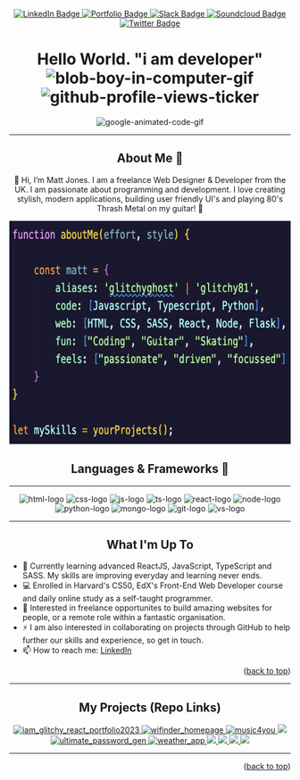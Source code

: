 <!-- Custom profile -->

<!-- Readme top-->
<a name="readme-top"></a>

<!-- badges -->
<div id="badges" align="center">
 <a href="https://www.linkedin.com/in/matt-jones-zx81/">
  <img src="https://img.shields.io/badge/LinkedIn-blue?style=for-the-badge&logo=linkedin&logoColor=white" alt="LinkedIn Badge"/>
 </a>
 <a href="https://matt-jones-developer.github.io/i_am_glitchy_react_tailwind_portfolio/">
  <img src="https://img.shields.io/badge/top%20repos-portfolio-brightgreen?style=for-the-badge&logo=Portfolio&logoColor=white" alt="Portfolio Badge"/>
 </a>
 <a href="https://join.slack.com/t/teamcode20/shared_invite/zt-1qnn7btg7-Jdmmun1U8GVM_whdUVFZhw">
  <img src="https://img.shields.io/badge/slack-group-yellow?style=for-the-badge&logo=slack&logoColor=white" alt="Slack Badge"/>
 </a>
 <a href="https://soundcloud.com/sampledat/sets/glitchys-dancehall-in-the-fine?si=ee679385a84c4479b4219273c70a548c&utm_source=clipboard&utm_medium=text&utm_campaign=social_sharing">
  <img src="https://img.shields.io/badge/soundcloud-music-orange?style=for-the-badge&logo=soundcloud&logoColor=white" alt="Soundcloud Badge"/>
 </a>
 <a href="https://twitter.com/glitchy81_dev">
  <img src="https://img.shields.io/badge/Twitter-blue?style=for-the-badge&logo=twitter&logoColor=white" alt="Twitter Badge"/>
 </a>
</div>

<!-- Profile header -->

<!-- welcome message -->
<div id="welcome" align="center">
 <h1>Hello World. "i am developer" 
 <img src="https://media.giphy.com/media/H8FP5CniGPbB4zFnRR/giphy.gif" width="100" height="100" alt="blob-boy-in-computer-gif">
 <img src="https://komarev.com/ghpvc/?username=matt-jones-developer&style=flat-square&color=blue" alt="github-profile-views-ticker">
 </h1>
</div>

<!-- animated gif -->
 
<div id="header" align="center">
 <img src="https://media.giphy.com/media/HwBlFQZFcAoUcPHZdX/giphy.gif" alt="google-animated-code-gif">
</div>

---

<!-- about me  -->

<h2 align="center">About Me 👻</h2>
<!-- syntax image /about -->
<p align="center">
👋 Hi, I’m Matt Jones. I am a freelance Web Designer & Developer from the UK. I am passionate about programming and development. I love creating stylish, modern applications, building user friendly UI's and playing 80's Thrash Metal on my guitar! 🎸
</p>

<div align="center">
<img src="assets/images/syntax_intro.png" width="800" height="400">
</div>

<h2 align="center">Languages & Frameworks 👀</h2>

---

<div id="about-code" align="center">
 <img src="https://user-images.githubusercontent.com/116958213/211398959-60d258d0-fae2-43d7-b850-7023d86a71c7.svg" width="11%" alt="html-logo"></img> 
 <img src="https://user-images.githubusercontent.com/116958213/211398994-999f884e-177a-4a4d-a087-38fb389dbe5d.svg" width="11%" alt="css-logo"></img> 
 <img src="https://user-images.githubusercontent.com/116958213/211399024-b3827a75-34c7-4425-a703-13ef5e3bc881.svg" width="11%" alt="js-logo"></img>
 <img src="https://user-images.githubusercontent.com/116958213/211425795-705c7d81-ddb0-4962-8dbc-94e33bdb2443.png" width="13%" alt="ts-logo"></img> 
 <img src="https://user-images.githubusercontent.com/116958213/211400330-53108be5-d7ee-47b9-8601-baec78152432.png" width="11%" alt="react-logo"></img> 
 <img src="https://user-images.githubusercontent.com/116958213/211401548-d16990b7-a8b0-46fa-b3d4-1f32f4704865.png" width="10%" alt="node-logo"></img>
 <img src="https://user-images.githubusercontent.com/116958213/211399081-e1e3db2e-9613-448c-8dbb-585670deeb1d.png" width="11%" alt="python-logo"></img>
 <img src="https://user-images.githubusercontent.com/116958213/211399784-986b9c62-a71d-4561-bac3-e4c9c0009cd5.png" width="12%" alt="mongo-logo"></img> 
 <img src="https://user-images.githubusercontent.com/116958213/211399041-ea73b82f-3d90-45e3-a608-5cd0c5e3d14d.svg" width="12%" alt="git-logo"**></img> 
 <img src="https://user-images.githubusercontent.com/116958213/211399929-62ab26fe-d6fe-43f1-812e-4f28e23ea6f1.png" width="12%" alt="vs-logo"></img>
</div>

---

<h2 align="center">What I'm Up To</h2>

<div id="about-text" align="left" padding="2rem">
<ul>
 <li>
  🌱 Currently learning advanced ReactJS, JavaScript, TypeScript and SASS.  My skills are improving everyday and learning never ends.
 </li>
 <li>
  💻 Enrolled in Harvard's CS50, EdX's Front-End Web Developer course and daily online study as a self-taught programmer.
 </li>
  <li>
  💞 Interested in freelance opportunites to build amazing websites for people, or a remote role within a fantastic organisation.
 </li>
  <li>
  ⚡ I am also interested in collaborating on projects through GitHub to help further our skills and experience, so get in touch.
 </li>
  <li>
  📫 How to reach me:  
  <a href="https://www.linkedin.com/in/matt-jones-zx81/">LinkedIn</a>
 </li>
 </div>
 
 <p align="right">(<a href="#readme-top">back to top</a>)</p>
 
 ---
 
 <h2 align="center">My Projects (Repo Links)</h2>
 
 <div id="gallery" align="center">
 <a href="https://matt-jones-developer.github.io/i_am_glitchy_react_tailwind_portfolio/">
  <img width="45%" alt="iam_glitchy_react_portfolio2023" src="https://user-images.githubusercontent.com/116958213/227785774-f3cff2b9-5d62-4323-8374-51ac4c13a4b5.png">
 </img>
 </a>
  <a href="https://wi-finder.netlify.app/">
<img width="45%" alt="wifinder_homepage" src="https://user-images.githubusercontent.com/116958213/227785874-df41bc44-722d-48e8-919e-47ef3991901c.png"></img>
 </a>
 <a href="https://matt-jones-developer.github.io/music4you_the_API_driven_music_search_engine/">
 <img alt="music4you" src="https://user-images.githubusercontent.com/116958213/227785894-36926260-cbc0-4404-a371-1389fb971f0d.png" width="45%"></img>
 </a>
 <a href="https://github.com/Matt-Jones-Developer/codeboss_engineer_dashboard">
 <img src="https://user-images.githubusercontent.com/116958213/227785972-12748d23-181c-48f4-889c-395210e6f62c.gif" width="45%"></img> 
 </a>
  <a href="https://matt-jones-developer.github.io/ultimate_password_generator/">
 <img alt="ultimate_password_gen" src="https://user-images.githubusercontent.com/116958213/227786009-3f6a832c-9db4-4857-a121-a78ece1ba4f7.png" width="45%"></img> 
 </a>
 <a href="https://matt-jones-developer.github.io/fine_days_weather_dashboard/">
 <img alt="weather_app" src="https://user-images.githubusercontent.com/116958213/227786062-793cf624-e88d-4a25-9108-f6ee5350422c.png" width="45%"></img>
 </a>
 <a href="https://matt-jones-developer.github.io/ultimate-study-guide/">
 <img src="https://user-images.githubusercontent.com/116958213/211387406-810b82b3-73d5-4392-ab71-5534437236ce.png" width="45%"></img>
 </a>
 <a href="https://matt-jones-developer.github.io/Gameboy-Builder/">
 <img src="https://user-images.githubusercontent.com/116958213/211387859-9f85b9cf-78be-4c34-8301-7743d6af45fc.png" width="45%"></img> 
 </a>
 <a href="https://github.com/Matt-Jones-Developer/rock-paper-knife">
 <img src="https://user-images.githubusercontent.com/116958213/211388048-84c72dc3-1a9b-44d6-88b3-ea983f4352eb.png" width="45%"></img>
 </a>
 <a href="https://matt-jones-developer.github.io/cristalvisionpools/">
 <img src="https://user-images.githubusercontent.com/116958213/211388428-2086f7ab-2eab-4665-a332-4ecc64d9ae5a.png" width="45%"></img> 
 </a>
 </div>
 
 ---
 
 <p align="right">(<a href="#readme-top">back to top</a>)</p>

[stars-shield]: https://img.shields.io/github/stars/matt-jones-developer.svg?style=for-the-badge
[stars-url]: https://matt-jones-developer.github.io/stargazer
[linkedin-shield]: https://img.shields.io/badge/-LinkedIn-black.svg?style=for-the-badge&logo=linkedin&colorB=555
[linkedin-url]: www.linkedin.com/in/matt-jones-zx81

<!---
Matt-Jones-Developer/Matt-Jones-Developer is a ✨ special ✨ repository because its `README.md` (this file) appears on your GitHub profile.
You can click the Preview link to take a look at your changes.
--->
